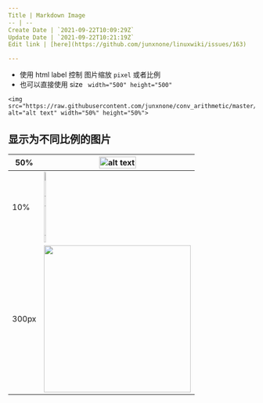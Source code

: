```yaml
---
Title | Markdown Image
-- | --
Create Date | `2021-09-22T10:09:29Z`
Update Date | `2021-09-22T10:21:19Z`
Edit link | [here](https://github.com/junxnone/linuxwiki/issues/163)

---
```

- 使用 html label 控制 图片缩放 `pixel` 或者比例
- 也可以直接使用 size ` width="500" height="500"`

```
<img src="https://raw.githubusercontent.com/junxnone/conv_arithmetic/master/gif/no_padding_strides_transposed.gif" alt="alt text" width="50%" height="50%">
```

## 显示为不同比例的图片


50% | <img src="https://raw.githubusercontent.com/junxnone/conv_arithmetic/master/gif/no_padding_strides_transposed.gif" alt="alt text" width="50%" height="50%">
-- | --
10% | <img src="https://raw.githubusercontent.com/junxnone/conv_arithmetic/master/gif/no_padding_strides_transposed.gif" alt="alt text" width="10%" height="10%">
300px | <img width="300px" src="https://raw.githubusercontent.com/junxnone/conv_arithmetic/master/gif/no_padding_strides_transposed.gif">

